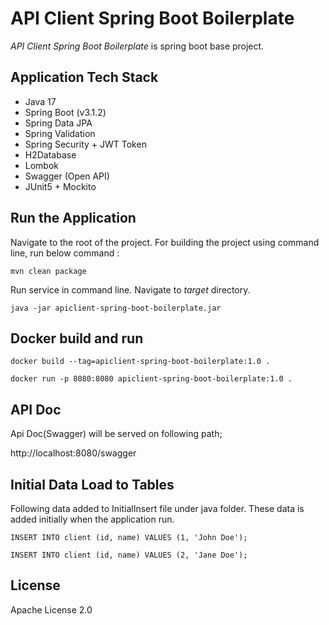 # API Client Spring Boot Boilerplate
 *API Client Spring Boot Boilerplate* is spring boot base project.

## Application Tech Stack 
- Java 17
- Spring Boot (v3.1.2)
- Spring Data JPA
- Spring Validation
- Spring Security + JWT Token
- H2Database
- Lombok
- Swagger (Open API)
- JUnit5 + Mockito
  
## Run the Application

Navigate to the root of the project. For building the project using command line, run below command :

``` mvn clean package ```

Run service in command line. Navigate to *target* directory. 

``` java -jar apiclient-spring-boot-boilerplate.jar ```

## Docker build and run

`docker build --tag=apiclient-spring-boot-boilerplate:1.0 .`

`docker run -p 8080:8080 apiclient-spring-boot-boilerplate:1.0 .`

## API Doc

Api Doc(Swagger) will be served on following path;

http://localhost:8080/swagger

## Initial Data Load to Tables

Following data added to InitialInsert file under java folder. These data is added initially when the application run.

`INSERT INTO client (id, name) VALUES (1, 'John Doe');`

`INSERT INTO client (id, name) VALUES (2, 'Jane Doe');`

## License

Apache License 2.0
